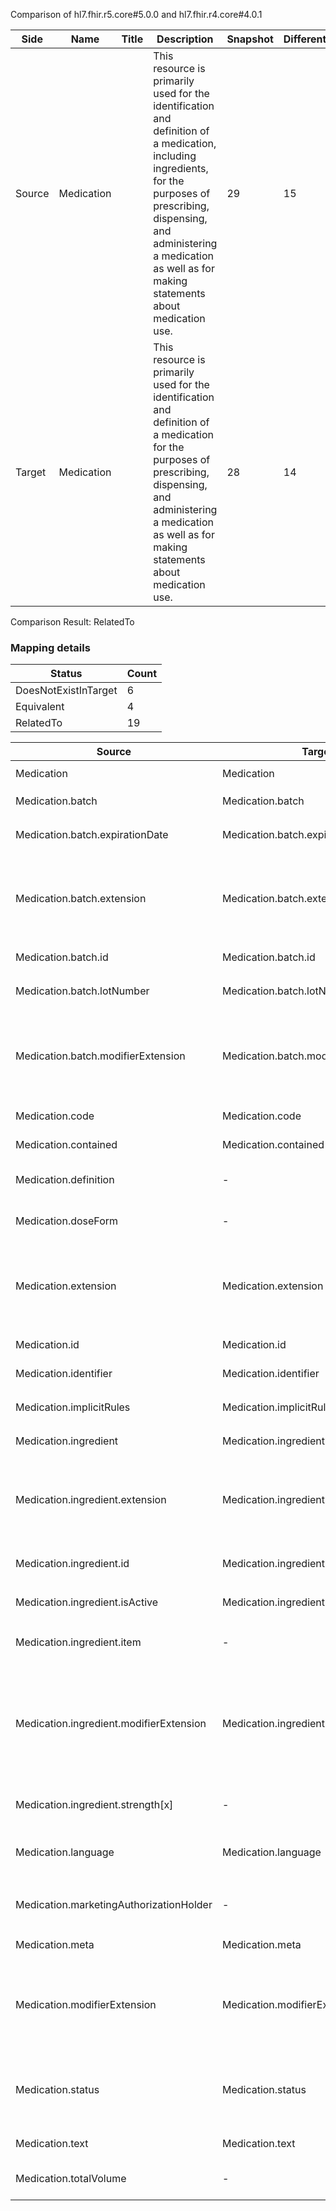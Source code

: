 Comparison of hl7.fhir.r5.core#5.0.0 and hl7.fhir.r4.core#4.0.1

| Side | Name | Title | Description | Snapshot | Differential |
| --- | --- | --- | --- | --- | --- |
| Source | Medication |  | This resource is primarily used for the identification and definition of a medication, including ingredients, for the purposes of prescribing, dispensing, and administering a medication as well as for making statements about medication use. | 29 | 15 |
| Target | Medication |  | This resource is primarily used for the identification and definition of a medication for the purposes of prescribing, dispensing, and administering a medication as well as for making statements about medication use. | 28 | 14 |


Comparison Result: RelatedTo


### Mapping details

| Status | Count |
| ------ | ----- |
DoesNotExistInTarget | 6 |
Equivalent | 4 |
RelatedTo | 19 |


| Source | Target | Status | Message |
| ------ | ------ | ------ | ------- |
| Medication | Medication | Equivalent | R5 `Medication` maps as Equivalent to R4 `Medication` |
| Medication.batch | Medication.batch | Equivalent | R5 `Medication.batch` maps as Equivalent to R4 `Medication.batch` |
| Medication.batch.expirationDate | Medication.batch.expirationDate | Equivalent | R5 `Medication.batch.expirationDate` maps as Equivalent to R4 `Medication.batch.expirationDate` |
| Medication.batch.extension | Medication.batch.extension | SourceIsBroaderThanTarget | R5 `Medication.batch.extension` maps as SourceIsBroaderThanTarget to R4 `Medication.batch.extension` - extension has change due to type change: R5 `extension` `Extension` maps as SourceIsBroaderThanTarget for R4 `extension` |
| Medication.batch.id | Medication.batch.id | Equivalent | R5 `Medication.batch.id` maps as Equivalent to R4 `Medication.batch.id` |
| Medication.batch.lotNumber | Medication.batch.lotNumber | Equivalent | R5 `Medication.batch.lotNumber` maps as Equivalent to R4 `Medication.batch.lotNumber` |
| Medication.batch.modifierExtension | Medication.batch.modifierExtension | SourceIsBroaderThanTarget | R5 `Medication.batch.modifierExtension` maps as SourceIsBroaderThanTarget to R4 `Medication.batch.modifierExtension` - modifierExtension has change due to type change: R5 `modifierExtension` `Extension` maps as SourceIsBroaderThanTarget for R4 `modifierExtension` |
| Medication.code | Medication.code | Equivalent | R5 `Medication.code` maps as Equivalent to R4 `Medication.code` |
| Medication.contained | Medication.contained | Equivalent | R5 `Medication.contained` maps as Equivalent to R4 `Medication.contained` |
| Medication.definition | - | DoesNotExistInTarget | R5 `Medication.definition` does not appear in the target and has no mapping for `Medication`. |
| Medication.doseForm | - | DoesNotExistInTarget | R5 `Medication.doseForm` does not appear in the target and has no mapping for `Medication`. |
| Medication.extension | Medication.extension | SourceIsBroaderThanTarget | R5 `Medication.extension` maps as SourceIsBroaderThanTarget to R4 `Medication.extension` - extension has change due to type change: R5 `extension` `Extension` maps as SourceIsBroaderThanTarget for R4 `extension` |
| Medication.id | Medication.id | Equivalent | R5 `Medication.id` maps as Equivalent to R4 `Medication.id` |
| Medication.identifier | Medication.identifier | Equivalent | R5 `Medication.identifier` maps as Equivalent to R4 `Medication.identifier` |
| Medication.implicitRules | Medication.implicitRules | Equivalent | R5 `Medication.implicitRules` maps as Equivalent to R4 `Medication.implicitRules` |
| Medication.ingredient | Medication.ingredient | Equivalent | R5 `Medication.ingredient` maps as Equivalent to R4 `Medication.ingredient` |
| Medication.ingredient.extension | Medication.ingredient.extension | SourceIsBroaderThanTarget | R5 `Medication.ingredient.extension` maps as SourceIsBroaderThanTarget to R4 `Medication.ingredient.extension` - extension has change due to type change: R5 `extension` `Extension` maps as SourceIsBroaderThanTarget for R4 `extension` |
| Medication.ingredient.id | Medication.ingredient.id | Equivalent | R5 `Medication.ingredient.id` maps as Equivalent to R4 `Medication.ingredient.id` |
| Medication.ingredient.isActive | Medication.ingredient.isActive | Equivalent | R5 `Medication.ingredient.isActive` maps as Equivalent to R4 `Medication.ingredient.isActive` |
| Medication.ingredient.item | - | DoesNotExistInTarget | R5 `Medication.ingredient.item` does not appear in the target and has no mapping for `Medication`. |
| Medication.ingredient.modifierExtension | Medication.ingredient.modifierExtension | SourceIsBroaderThanTarget | R5 `Medication.ingredient.modifierExtension` maps as SourceIsBroaderThanTarget to R4 `Medication.ingredient.modifierExtension` - modifierExtension has change due to type change: R5 `modifierExtension` `Extension` maps as SourceIsBroaderThanTarget for R4 `modifierExtension` |
| Medication.ingredient.strength[x] | - | DoesNotExistInTarget | R5 `Medication.ingredient.strength[x]` does not appear in the target and has no mapping for `Medication`. |
| Medication.language | Medication.language | RelatedTo | R5 `Medication.language` maps as RelatedTo to R4 `Medication.language` - language changed the binding strength from Required to Preferred |
| Medication.marketingAuthorizationHolder | - | DoesNotExistInTarget | R5 `Medication.marketingAuthorizationHolder` does not appear in the target and has no mapping for `Medication`. |
| Medication.meta | Medication.meta | Equivalent | R5 `Medication.meta` maps as Equivalent to R4 `Medication.meta` |
| Medication.modifierExtension | Medication.modifierExtension | SourceIsBroaderThanTarget | R5 `Medication.modifierExtension` maps as SourceIsBroaderThanTarget to R4 `Medication.modifierExtension` - modifierExtension has change due to type change: R5 `modifierExtension` `Extension` maps as SourceIsBroaderThanTarget for R4 `modifierExtension` |
| Medication.status | Medication.status | Equivalent | R5 `Medication.status` maps as Equivalent to R4 `Medication.status` - status has compatible required binding for code type: http://hl7.org/fhir/ValueSet/medication-status|5.0.0 and http://hl7.org/fhir/ValueSet/medication-status|4.0.1 (Equivalent) |
| Medication.text | Medication.text | Equivalent | R5 `Medication.text` maps as Equivalent to R4 `Medication.text` |
| Medication.totalVolume | - | DoesNotExistInTarget | R5 `Medication.totalVolume` does not appear in the target and has no mapping for `Medication`. |

